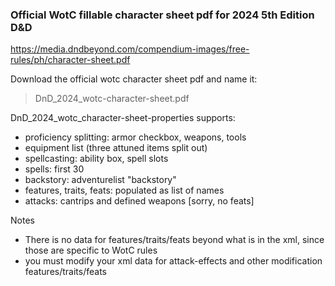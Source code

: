 ### Official WotC fillable character sheet pdf for 2024 5th Edition D&D

https://media.dndbeyond.com/compendium-images/free-rules/ph/character-sheet.pdf

Download the official wotc character sheet pdf and name it: 
> DnD_2024_wotc-character-sheet.pdf

DnD_2024_wotc_character-sheet-properties supports:
- proficiency splitting: armor checkbox, weapons, tools
- equipment list (three attuned items split out)
- spellcasting: ability box, spell slots
- spells: first 30
- backstory: adventurelist "backstory"
- features, traits, feats: populated as list of names
- attacks: cantrips and defined weapons [sorry, no feats]

Notes
- There is no data for features/traits/feats beyond what is in the xml, since those are specific to WotC rules
- you must modify your xml data for attack-effects and other modification features/traits/feats
